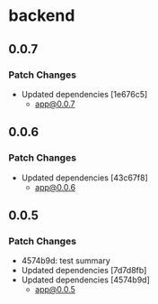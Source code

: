 # backend

## 0.0.7

### Patch Changes

- Updated dependencies [1e676c5]
  - app@0.0.7

## 0.0.6

### Patch Changes

- Updated dependencies [43c67f8]
  - app@0.0.6

## 0.0.5

### Patch Changes

- 4574b9d: test summary
- Updated dependencies [7d7d8fb]
- Updated dependencies [4574b9d]
  - app@0.0.5
